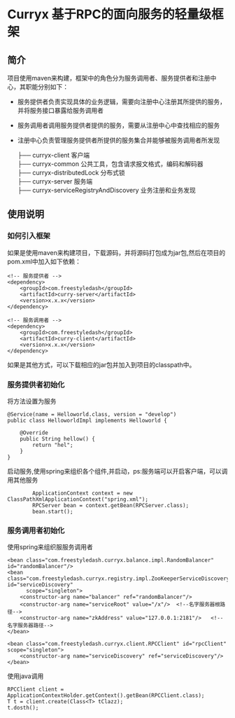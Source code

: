 # Curryx 基于RPC的面向服务的轻量级框架 

 
## 简介

项目使用maven来构建，框架中的角色分为服务调用者、服务提供者和注册中心，其职能分别如下：

* 服务提供者负责实现具体的业务逻辑，需要向注册中心注册其所提供的服务，并将服务接口暴露给服务调用者
* 服务调用者调用服务提供者提供的服务，需要从注册中心中查找相应的服务
* 注册中心负责管理服务提供者所提供的服务集合并能够被服务调用者所发现

  ├── curryx-client   客户端<br>
  ├── curryx-common   公共工具，包含请求报文格式，编码和解码器<br>
  ├── curryx-distributedLock 分布式锁<br>
  ├── curryx-server   服务端<br>
  ├── curryx-serviceRegistryAndDiscovery  业务注册和业务发现<br>


 
## 使用说明
### 如何引入框架

如果是使用maven来构建项目，下载源码，并将源码打包成为jar包,然后在项目的pom.xml中加入如下依赖：

```
<!-- 服务提供者 -->
<dependency>
    <groupId>com.freestyledash</groupId>
    <artifactId>curry-server</artifactId>
    <version>x.x.x</version>
</dependency>
```
```
<!-- 服务调用者 -->
<dependency>
    <groupId>com.freestyledash</groupId>
    <artifactId>curry-client</artifactId>
    <version>x.x.x</version>
</dependency>
```

如果是其他方式，可以下载相应的jar包并加入到项目的classpath中。

  
### 服务提供者初始化

将方法设置为服务
```
@Service(name = Helloworld.class, version = "develop")
public class HelloworldImpl implements Helloworld {

    @Override
    public String hellow() {
        return "hel";
    }
}
```

启动服务,使用spring来组织各个组件,并启动，ps:服务端可以开启客户端，可以调用其他服务
```
        ApplicationContext context = new ClassPathXmlApplicationContext("spring.xml");
        RPCServer bean = context.getBean(RPCServer.class);
        bean.start();
```
### 服务调用者初始化

使用spring来组织服服务调用者
```
<bean class="com.freestyledash.curryx.balance.impl.RandomBalancer" id="randomBalancer"/>
<bean class="com.freestyledash.curryx.registry.impl.ZooKeeperServiceDiscovery" id="serviceDiscovery"
      scope="singleton">
    <constructor-arg name="balancer" ref="randomBalancer"/>
    <constructor-arg name="serviceRoot" value="/x"/>  <!--名字服务器根路径-->
    <constructor-arg name="zkAddress" value="127.0.0.1:2181"/>   <!--名字服务器路径-->
</bean>

<bean class="com.freestyledash.curryx.client.RPCClient" id="rpcClient" scope="singleton">
    <constructor-arg name="serviceDiscovery" ref="serviceDiscovery"/>
</bean>
 ```
 使用java调用
 ```
 RPCClient client = ApplicationContextHolder.getContext().getBean(RPCClient.class);
 T t = client.create(Class<T> tClazz);
 t.dosth();
 ```